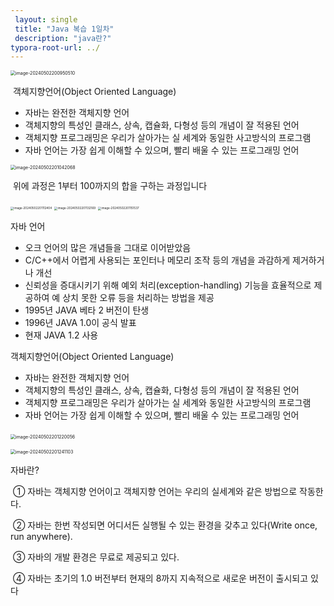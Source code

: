 ```yaml
---
 layout: single
 title: "Java 복습 1일차"
 description: "java란?"
typora-root-url: ../
---
```


 <img src="E:images\2024-05-02-Second\image-20240502200950510.png" alt="image-20240502200950510" style="zoom:50%;" />



​	객체지향언어(Object Oriented Language)

- 자바는 완전한 객체지향 언어 
- 객체지향의 특성인 클래스, 상속, 캡슐화, 다형성 등의 개념이 잘 적용된 언어 
-  객체지향 프로그래밍은 우리가 살아가는 실 세계와 동일한 사고방식의 프로그램 
-  자바 언어는 가장 쉽게 이해할 수 있으며, 빨리 배울 수 있는 프로그래밍 언어



 <img src="E:images\2024-05-02-Second\image-20240502201042068.png" alt="image-20240502201042068" style="zoom:50%;" />

​	위에 과정은 1부터 100까지의 합을 구하는 과정입니다





 <img src="E:images\2024-05-02-Second\image-20240502201112404.png" alt="image-20240502201112404" style="zoom:33%;" />

 <img src="E:images\2024-05-02-Second\image-20240502201132169.png" alt="image-20240502201132169" style="zoom:33%;" />

 <img src="E:images\2024-05-02-Second\image-20240502201151537.png" alt="image-20240502201151537" style="zoom:33%;" />

자바 언어 

- 오크 언어의 많은 개념들을 그대로 이어받았음 
- C/C++에서 어렵게 사용되는 포인터나 메모리 조작 등의 개념을 과감하게 제거하거나 개선 
-  신뢰성을 증대시키기 위해 예외 처리(exception-handling) 기능을 효율적으로 제공하여 예 상치 못한 오류 등을 처리하는 방법을 제공 
-  1995년 JAVA 베타 2 버전이 탄생 
-  1996년 JAVA 1.0이 공식 발표 
-  현재 JAVA 1.2 사용



객체지향언어(Object Oriented Language) 

- 자바는 완전한 객체지향 언어 
-  객체지향의 특성인 클래스, 상속, 캡슐화, 다형성 등의 개념이 잘 적용된 언어 
-  객체지향 프로그래밍은 우리가 살아가는 실 세계와 동일한 사고방식의 프로그램 
-  자바 언어는 가장 쉽게 이해할 수 있으며, 빨리 배울 수 있는 프로그래밍 언어



​    <img src="E:images\2024-05-02-Second\image-20240502201220056.png" alt="image-20240502201220056" style="zoom:50%;" />



 <img src="E:images\2024-05-02-Second\image-20240502201241103.png" alt="image-20240502201241103" style="zoom:50%;" />



자바란? 

​	① 자바는 객체지향 언어이고 객체지향 언어는 우리의 실세계와 같은 방법으로 작동한다. 

​	② 자바는 한번 작성되면 어디서든 실행될 수 있는 환경을 갖추고 있다(Write once, run  anywhere). 

​	③ 자바의 개발 환경은 무료로 제공되고 있다. 

​	④ 자바는 초기의 1.0 버전부터 현재의 8까지 지속적으로 새로운 버전이 출시되고 있다





